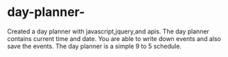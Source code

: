 # day-planner-

Created a day planner with javascript,jquery,and apis.
The day planner contains current time and date.
You are able to write down events and also save the events.
The day planner is a simple 9 to 5 schedule.
